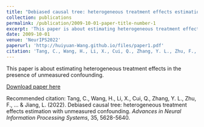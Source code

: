 ```yaml
---
title: "Debiased causal tree: heterogeneous treatment effects estimation with unmeasured confounding"
collection: publications
permalink: /publication/2009-10-01-paper-title-number-1
excerpt: 'This paper is about estimating heterogeneous treatment effects in the presence of unmeasured confounding.'
date: 2009-10-01
venue: 'NeurIPS2022'
paperurl: 'http://huiyuan-Wang.github.io/files/paper1.pdf'
citation: 'Tang, C., Wang, H., Li, X., Cui, Q., Zhang, Y. L., Zhu, F., ... & Jiang, L. (2022). &quot;Debiased causal tree: heterogeneous treatment effects estimation with unmeasured confounding.&quot; <i>Advances in Neural Information Processing Systems</i>, 35, 5628-5640.'
---
```

This paper is about estimating heterogeneous treatment effects in the presence of unmeasured confounding.

[Download paper here]([http://huiyuan-Wang.github.io/files/NeurIPS-2022-debiased-causal-tree-heterogeneous-treatment-effects-estimation-with-unmeasured-confounding-Paper-Conference.pdf.pdf])

Recommended citation: Tang, C., Wang, H., Li, X., Cui, Q., Zhang, Y. L., Zhu, F., ... & Jiang, L. (2022). Debiased causal tree: heterogeneous treatment effects estimation with unmeasured confounding. <i>Advances in Neural Information Processing Systems</i>, 35, 5628-5640.
